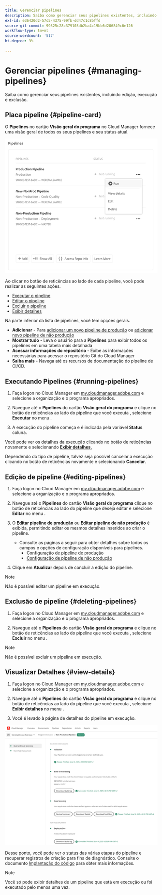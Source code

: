 ```yaml
---
title: Gerenciar pipelines
description: Saiba como gerenciar seus pipelines existentes, incluindo edição, execução e exclusão.
exl-id: e36420d2-57c5-4375-99fb-dd47c1c8bffd
source-git-commit: 99325c28c379103db2ba4c19bb6d206849c6e126
workflow-type: tm+mt
source-wordcount: '517'
ht-degree: 3%

---
```



# Gerenciar pipelines {#managing-pipelines}

Saiba como gerenciar seus pipelines existentes, incluindo edição, execução e exclusão.

## Placa pipeline {#pipeline-card}

O **Pipelines** no cartão **Visão geral do programa** no Cloud Manager fornece uma visão geral de todos os seus pipelines e seu status atual.

![Cartão de pipeline no Cloud Manager](/help/assets/configure-pipelines/pipelines-card.png)

Ao clicar no botão de reticências ao lado de cada pipeline, você pode realizar as seguintes ações.

* [Executar o pipeline](#running-pipelines)
* [Editar o pipeline](#editing-pipelines)
* [Excluir o pipeline](#deleting-pipelines)
* [Exibir detalhes](#view-details)

Na parte inferior da lista de pipelines, você tem opções gerais.

* **Adicionar** - Para [adicionar um novo pipeline de produção](/help/using/production-pipelines.md) ou [adicionar novo pipeline de não produção](/help/using/non-production-pipelines.md)
* **Mostrar tudo** - Leva o usuário para a **Pipelines** para exibir todos os pipelines em uma tabela mais detalhada
* **Acessar informações do repositório** - Exibe as informações necessárias para acessar o repositório Git do Cloud Manager
* **Saiba mais** - Navega até os recursos de documentação do pipeline de CI/CD.

## Executando Pipelines {#running-pipelines}

1. Faça logon no Cloud Manager em [my.cloudmanager.adobe.com](https://my.cloudmanager.adobe.com/) e selecione a organização e o programa apropriados.

1. Navegue até o **Pipelines** do cartão **Visão geral do programa** e clique no botão de reticências ao lado do pipeline que você executa , selecione **Executar** no menu .

1. A execução do pipeline começa e é indicada pela variável **Status** coluna.

Você pode ver os detalhes da execução clicando no botão de reticências novamente e selecionando **[Exibir detalhes.](#view-details)**

Dependendo do tipo de pipeline, talvez seja possível cancelar a execução clicando no botão de reticências novamente e selecionando **Cancelar**.

## Edição de pipeline {#editing-pipelines}

1. Faça logon no Cloud Manager em [my.cloudmanager.adobe.com](https://my.cloudmanager.adobe.com/) e selecione a organização e o programa apropriados.

1. Navegue até o **Pipelines** do cartão **Visão geral do programa** clique no botão de reticências ao lado do pipeline que deseja editar e selecione **Editar** no menu .

1. O **Editar pipeline de produção** ou **Editar pipeline de não produção** é exibida, permitindo editar os mesmos detalhes inseridos ao criar o pipeline.

   * Consulte as páginas a seguir para obter detalhes sobre todos os campos e opções de configuração disponíveis para pipelines.
      * [Configuração de pipeline de produção](/help/using/production-pipelines.md)
      * [Configuração de pipeline de não produção](/help/using/non-production-pipelines.md)

1. Clique em **Atualizar** depois de concluir a edição do pipeline.

>[!NOTE]
>
>Não é possível editar um pipeline em execução.

## Exclusão de pipeline {#deleting-pipelines}

1. Faça logon no Cloud Manager em [my.cloudmanager.adobe.com](https://my.cloudmanager.adobe.com/) e selecione a organização e o programa apropriados.

1. Navegue até o **Pipelines** do cartão **Visão geral do programa** e clique no botão de reticências ao lado do pipeline que você executa , selecione **Excluir** no menu .

>[!NOTE]
>
>Não é possível excluir um pipeline em execução.

## Visualizar Detalhes {#view-details}

1. Faça logon no Cloud Manager em [my.cloudmanager.adobe.com](https://my.cloudmanager.adobe.com/) e selecione a organização e o programa apropriados.

1. Navegue até o **Pipelines** do cartão **Visão geral do programa** e clique no botão de reticências ao lado do pipeline que você executa , selecione **Exibir detalhes** no menu .

1. Você é levado à página de detalhes do pipeline em execução.

![Detalhes do pipeline](/help/assets/configure-pipelines/pipeline-running-details.png)

Desse ponto, você pode ver o status das várias etapas do pipeline e recuperar registros de criação para fins de diagnóstico. Consulte o documento [Implantação do código](/help/using/code-deployment.md) para obter mais informações.

>[!NOTE]
>
>Você só pode exibir detalhes de um pipeline que está em execução ou foi executado pelo menos uma vez.
